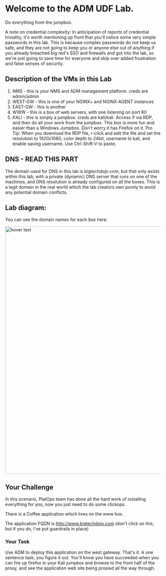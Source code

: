 # Welcome to the ADM UDF Lab.
Do everything from the jumpbox.

A note on credential complexity: In anticipation of reports of credential triviality, it's worth mentioning up front that you'll notice some very simple passwords in this lab.  This is because complex passwords do not keep us safe, and they are not going to keep you or anyone else out of anything if you already breached big red's SSO and firewalls and got into the lab, so we're just going to save time for everyone and skip over added frustration and false senses of security.

## Description of the VMs in this Lab
1. NMS - this is your NMS and ADM management platform. creds are admin/admin
2. WEST-GW - this is one of your NGINX+ and NGINX-AGENT instances
3. EAST-GW - this is another
4. WWW - this is a box of web servers, with one listening on port 80
5. KALI - this is simply a jumpbox. creds are kali/kali.  Access if via RDP, and then do all your work from the jumpbox. This box is more fun and easier than a Windows Jumpbox. Don't worry it has Firefox on it.  Pro Tip: When you download the RDP file, r-click and edit the file and set the resolution to 1920x1080, color depth to 24bit, username to kali, and enable saving username. Use Ctrl-Shift-V to paste. 

## DNS - READ THIS PART
The domain used for DNS in this lab is bigtechdojo.com, but that only exists within this lab, with a private (dynamic) DNS server that runs on one of the machines, and DNS resolution is already configured on all the boxes. This is a legit domain in the real world which the lab creators own purely to avoid any potential domain conflicts. 

## Lab diagram:
You can see the domain names for each box here:

<img src="https://github.com/bwolmarans/nms-udf/blob/main/images/lab.png" width="800" title="hover text">

## Your Challenge
In this scenario, PlatOps team has done all the hard work of installing everything for you, now you just need to do some clickops.

There is a Coffee application which lives on the www box.  

The application FQDN is http://www.bigtechdojo.com (don't click on this, but if you do, I've put guardrails in place)

### Your Task
Use ADM to deploy this application on the west gateway. That's it. A one sentence task, you figure it out. You'll know you have succeeded when you can fire up firefox in your Kali jumpbox and browse to the front half of the proxy, and see the application web site being proxied all the way through.


